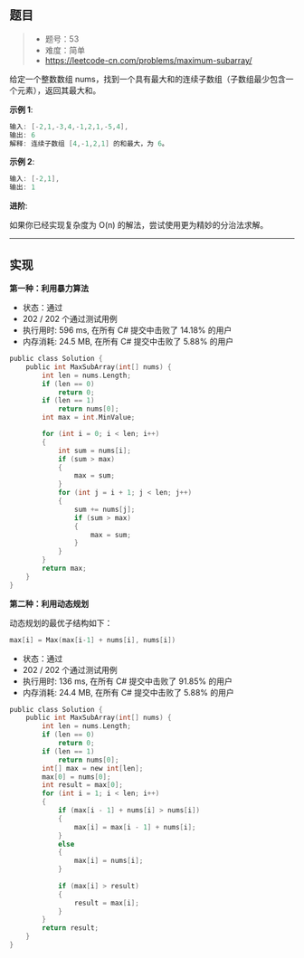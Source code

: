 ## 题目

> - 题号：53
> - 难度：简单
> - https://leetcode-cn.com/problems/maximum-subarray/

给定一个整数数组 nums，找到一个具有最大和的连续子数组（子数组最少包含一个元素），返回其最大和。

<b>示例 1</b>:
```c
输入: [-2,1,-3,4,-1,2,1,-5,4],
输出: 6
解释: 连续子数组 [4,-1,2,1] 的和最大，为 6。
```

<b>示例 2</b>:
```c
输入: [-2,1],
输出: 1
```

<b>进阶</b>:

如果你已经实现复杂度为 O(n) 的解法，尝试使用更为精妙的分治法求解。


---
## 实现

<b>第一种：利用暴力算法</b>

- 状态：通过
- 202 / 202 个通过测试用例
- 执行用时: 596 ms, 在所有 C# 提交中击败了 14.18% 的用户
- 内存消耗: 24.5 MB, 在所有 C# 提交中击败了 5.88% 的用户

```c
public class Solution {
    public int MaxSubArray(int[] nums) {
        int len = nums.Length;
        if (len == 0)
            return 0;
        if (len == 1)
            return nums[0];
        int max = int.MinValue;

        for (int i = 0; i < len; i++)
        {
            int sum = nums[i];
            if (sum > max)
            {
                max = sum;
            }
            for (int j = i + 1; j < len; j++)
            {
                sum += nums[j];
                if (sum > max)
                {
                    max = sum;
                }
            }
        }
        return max;        
    }
}
```

<b>第二种：利用动态规划</b>

动态规划的最优子结构如下：
```c
max[i] = Max(max[i-1] + nums[i], nums[i])
```

- 状态：通过
- 202 / 202 个通过测试用例
- 执行用时: 136 ms, 在所有 C# 提交中击败了 91.85% 的用户
- 内存消耗: 24.4 MB, 在所有 C# 提交中击败了 5.88% 的用户

```c
public class Solution {
    public int MaxSubArray(int[] nums) {
        int len = nums.Length;
        if (len == 0)
            return 0;
        if (len == 1)
            return nums[0];
        int[] max = new int[len];
        max[0] = nums[0];
        int result = max[0];
        for (int i = 1; i < len; i++)
        {
            if (max[i - 1] + nums[i] > nums[i])
            {
                max[i] = max[i - 1] + nums[i];
            }
            else
            {
                max[i] = nums[i];
            }
            
            if (max[i] > result)
            {
                result = max[i];
            }
        }
        return result;      
    }
}
```


